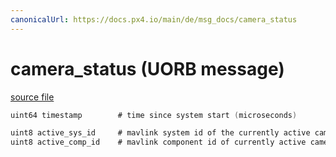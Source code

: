 ```yaml
---
canonicalUrl: https://docs.px4.io/main/de/msg_docs/camera_status
---
```


# camera_status (UORB message)



[source file](https://github.com/PX4/PX4-Autopilot/blob/release/1.13/msg/camera_status.msg)

```c
uint64 timestamp        # time since system start (microseconds)

uint8 active_sys_id     # mavlink system id of the currently active camera
uint8 active_comp_id    # mavlink component id of currently active camera

```

